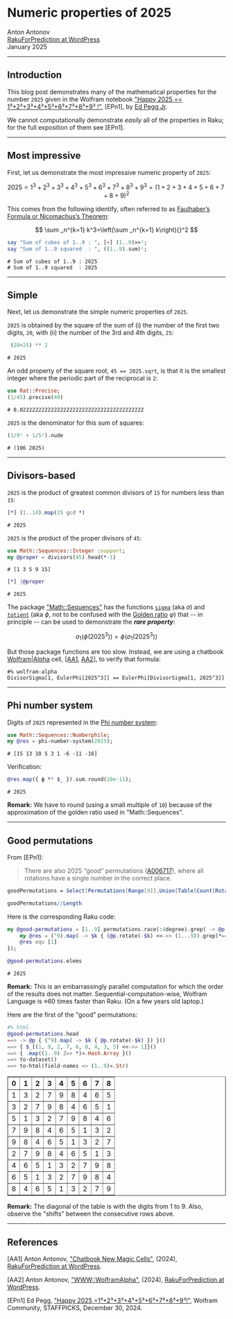 # Numeric properties of 2025

Anton Antonov  
[RakuForPrediction at WordPress](https://rakuforprediction.wordpress.com)   
January 2025   



-----

## Introduction


This blog post demonstrates many of the mathematical properties for the number `2025` given in the Wolfram notebook ["Happy 2025 == 1³+2³+3³+4³+5³+6³+7³+8³+9³ !"](https://community.wolfram.com/groups/-/m/t/3347182), [EPn1], ​by [Ed Pegg Jr](https://en.wikipedia.org/wiki/Ed_Pegg_Jr.).

We cannot computationally demonstrate _easily_ all of the properties in Raku; for the full exposition of them see [EPn1].



----

## Most impressive


First, let us demonstrate the most impressive numeric property of `2025`:

$$
2025 = 1^3 + 2^3 + 3^3 + 4^3 + 5^3 + 6^3 + 7^3 + 8^3 + 9^3 = (1 + 2 + 3 + 4 + 5 + 6 + 7 + 8 + 9)^2
$$


This comes from the following identify, often referred to as [Faulhaber’s Formula or Nicomachus’s Theorem](https://mathworld.wolfram.com/FaulhabersFormula.html):

$$
\sum _n^{k=1} k^3=\left(\sum _n^{k=1} k\right){}^2
$$

```raku
say "Sum of cubes of 1..9 : ", [+] (1..9)>>³;
say "Sum of 1..9 squared  : ", ((1..9).sum)²;
```
```
# Sum of cubes of 1..9 : 2025
# Sum of 1..9 squared  : 2025
```

-----

## Simple


Next, let us demonstrate the simple numeric properties of `2025`.


`2025` is obtained by the square of the sum of (i) the number of the first two digits, `20`, with (ii) the number of the 3rd and 4th digits, `25`:

```raku
 (20+25) ** 2
```
```
# 2025
```

An odd property of the square root, `45 == 2025.sqrt`, is that it is the smallest integer where the periodic part of the reciprocal is `2`:

```raku
use Rat::Precise;
(1/45).precise(40)
```
```
# 0.0222222222222222222222222222222222222222
```

`2025` is the denominator for this sum of squares:

```raku
(1/9² + 1/5²).nude
```
```
# (106 2025)
```

-----

## Divisors-based


`2025` is the product of greatest common divisors of `15` for numbers less than `15`:

```raku
[*] (1..14).map(15 gcd *)
```
```
# 2025
```

`2025` is the product of the proper divisors of `45`:

```raku
use Math::Sequences::Integer :support;
my @proper = divisors(45).head(*-1)
```
```
# [1 3 5 9 15]
```

```raku
[*] |@proper
```
```
# 2025
```

The package ["Math::Sequences"](https://raku.land/zef:raku-community-modules/Math::Sequences) has the functions [`sigma`](https://en.wikipedia.org/wiki/Divisor_function) (aka $\sigma$) and [`totient`](https://en.wikipedia.org/wiki/Euler%27s_totient_function) (aka $\phi$, not to be confused with the [Golden ratio](https://en.wikipedia.org/wiki/Golden_ratio) $\varphi$) that -- in principle -- can be used to demonstrate the ***rare property***:

$$
\sigma_1(\phi(2025^3)) = \phi(\sigma_1(2025^3))
$$

But those package functions are too slow. Instead, we are using a chatbook [Wolfram|Alpha](https://www.wolframalpha.com) cell, 
[[AA1](https://rakuforprediction.wordpress.com/2024/05/18/chatbook-new-magic-cells/),
 [AA2](https://rakuforprediction.wordpress.com/2024/05/06/wwwwolframalpha/)],
to verify that formula:

```raku, eval=FALSE
#% wolfram-alpha
DivisorSigma[1, EulerPhi[2025^3]] == EulerPhi[DivisorSigma[1, 2025^3]] 
```

----

## Phi number system


Digits of `2025` represented in the [Phi number system](https://mathworld.wolfram.com/PhiNumberSystem.html):

```raku
use Math::Sequences::Numberphile;
my @res = phi-number-system(2025);
```
```
# [15 13 10 5 3 1 -6 -11 -16]
```

Verification:

```raku
@res.map({ ϕ ** $_ }).sum.round(10e-11);
```
```
# 2025
```

**Remark:** We have to round (using a small multiple of `10`) because of the approximation of the golden ratio used in "Math::Sequences".


----

## Good permutations


From [EPn1]:

> There are also 2025 “good” permutations ([A006717](https://oeis.org/A006717)), where all rotations have a single number in the correct place.

```mathematica
goodPermutations = Select[Permutations[Range[9]],Union[Table[Count[RotateRight[#,k]-Range[9],0],{k,0,8}]]=={1}&]; 

goodPermutations//Length
```


Here is the corresponding Raku code:

```raku
my @good-permutations = [1..9].permutations.race(:4degree).grep( -> @p {
    my @res = (^9).map( -> $k { (@p.rotate(-$k) <<->> (1...9)).grep(*==0).elems }).unique.sort;
    @res eqv [1]    
});

@good-permutations.elems
```
```
# 2025
```

**Remark:** This is an embarrassingly parallel computation for which the order of the results does not matter.
Sequential-computation-wise, Wolfram Language is ≈60 times faster than Raku. (On a few years old laptop.)

Here are the first of the "good" permutations:

```raku
#% html
@good-permutations.head
==> -> @p { (^9).map( -> $k { @p.rotate(-$k) }) }()
==> { $_[(1, 9, 2, 7, 6, 8, 4, 3, 5) <<->> 1]}()
==> { .map((1..9) Z=> *)».Hash.Array }()
==> to-dataset()
==> to-html(field-names => (1..9)».Str)
```

<table border="1"><thead><tr><th>0</th><th>1</th><th>2</th><th>3</th><th>4</th><th>5</th><th>6</th><th>7</th><th>8</th></tr></thead><tbody><tr><td>1</td><td>3</td><td>2</td><td>7</td><td>9</td><td>8</td><td>4</td><td>6</td><td>5</td></tr><tr><td>3</td><td>2</td><td>7</td><td>9</td><td>8</td><td>4</td><td>6</td><td>5</td><td>1</td></tr><tr><td>5</td><td>1</td><td>3</td><td>2</td><td>7</td><td>9</td><td>8</td><td>4</td><td>6</td></tr><tr><td>7</td><td>9</td><td>8</td><td>4</td><td>6</td><td>5</td><td>1</td><td>3</td><td>2</td></tr><tr><td>9</td><td>8</td><td>4</td><td>6</td><td>5</td><td>1</td><td>3</td><td>2</td><td>7</td></tr><tr><td>2</td><td>7</td><td>9</td><td>8</td><td>4</td><td>6</td><td>5</td><td>1</td><td>3</td></tr><tr><td>4</td><td>6</td><td>5</td><td>1</td><td>3</td><td>2</td><td>7</td><td>9</td><td>8</td></tr><tr><td>6</td><td>5</td><td>1</td><td>3</td><td>2</td><td>7</td><td>9</td><td>8</td><td>4</td></tr><tr><td>8</td><td>4</td><td>6</td><td>5</td><td>1</td><td>3</td><td>2</td><td>7</td><td>9</td></tr></tbody></table>

**Remark:** The diagonal of the table is with the digits from 1 to 9. Also, observe the "shifts" between the consecutive rows above.


-----

## References

[AA1] Anton Antonov, ["Chatbook New Magic Cells"](https://rakuforprediction.wordpress.com/2024/05/18/chatbook-new-magic-cells/), (2024), [RakuForPrediction at WordPress](https://rakuforprediction.wordpress.com).

[AA2] Anton Antonov, ["WWW::WolframAlpha"](https://rakuforprediction.wordpress.com/2024/05/06/wwwwolframalpha/), (2024), [RakuForPrediction at WordPress](https://rakuforprediction.wordpress.com).

[EPn1] Ed Pegg, ["Happy 2025 =1³+2³+3³+4³+5³+6³+7³+8³+9³!"](https://community.wolfram.com/groups/-/m/t/3347182), ​Wolfram Community, STAFFPICKS, December 30, 2024​.

